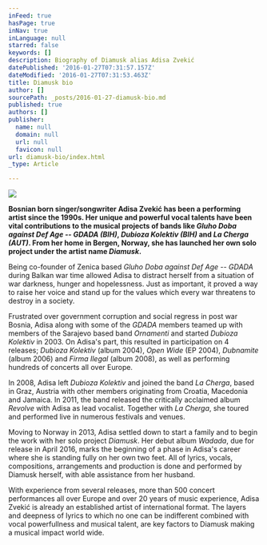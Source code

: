 ```yaml
---
inFeed: true
hasPage: true
inNav: true
inLanguage: null
starred: false
keywords: []
description: Biography of Diamusk alias Adisa Zvekić
datePublished: '2016-01-27T07:31:57.157Z'
dateModified: '2016-01-27T07:31:53.463Z'
title: Diamusk bio
author: []
sourcePath: _posts/2016-01-27-diamusk-bio.md
published: true
authors: []
publisher:
  name: null
  domain: null
  url: null
  favicon: null
url: diamusk-bio/index.html
_type: Article

---
```

![](https://the-grid-user-content.s3-us-west-2.amazonaws.com/62f9c92c-e4c2-4d73-b83d-e8052db52bb7.jpg)

**Bosnian born singer/songwriter Adisa Zvekić has been a 
performing artist since the 1990s. Her unique and powerful vocal talents
have been vital contributions to the musical projects of bands like _Gluho Doba against Def Age -- GDADA (BIH)_, _Dubioza Kolektiv (BIH)_ and _La Cherga (AUT)_. From her home in Bergen, Norway, she has launched her own solo project under the artist name _Diamusk_.**

Being co-founder of Zenica based _Gluho Doba against Def Age -- GDADA_
during Balkan war time allowed Adisa to distract herself from a 
situation of war darkness, hunger and hopelessness. Just as important, 
it proved a way to raise her voice and stand up for the values which 
every war threatens to destroy in a society.

Frustrated over government corruption and social regress in post war Bosnia, Adisa along with some of the _GDADA_ members teamed up with members of the Sarajevo based band _Ornamenti_ and started _Dubioza Kolektiv_ in 2003\. On Adisa's part, this resulted in participation on 4 releases; _Dubioza Kolektiv_ (album 2004), _Open Wide_ (EP 2004), _Dubnamite_ (album 2006) and _Firma Ilegal_ (album 2008), as well as  performing hundreds of concerts all over Europe.

In 2008, Adisa left _Dubioza Kolektiv_ and joined the band _La Cherga_,
based in Graz, Austria with other members originating from Croatia, 
Macedonia and Jamaica. In 2011, the band released the critically 
acclaimed album _Revolve_ with Adisa as lead vocalist. Together with _La Cherga_, she toured and performed live in numerous festivals and venues.

Moving to Norway in 2013, Adisa settled down to start a family and to begin the work with her solo project _Diamusk_. Her debut album _Wadada_,
due for release in April 2016, marks the beginning of a phase in 
Adisa's career where she is standing fully on her own two feet. All of 
lyrics, vocals, compositions, arrangements and production is done and 
performed by Diamusk herself, with able assistance from her husband.

With experience from several releases, more than 500 concert 
performances all over Europe and over 20 years of music experience, 
Adisa Zvekić is already an established artist of international format. 
The layers and deepness of lyrics to which no one can be indifferent 
combined with vocal powerfullness and musical talent, are key factors to
Diamusk making a musical impact world wide.
